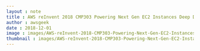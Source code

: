 ```yaml
---
layout : note
title : AWS reInvent 2018 CMP303 Powering Next Gen EC2 Instances Deep Dive into the Nitro System
author : awsgeek
date : 2018-12-01
image : images/AWS-reInvent-2018-CMP303-Powering-Next-Gen-EC2-Instances-Deep-Dive-into-the-Nitro-System_en.jpg
thumbnail : images/AWS-reInvent-2018-CMP303-Powering-Next-Gen-EC2-Instances-Deep-Dive-into-the-Nitro-System-thumbnail_en.jpg
---
```

